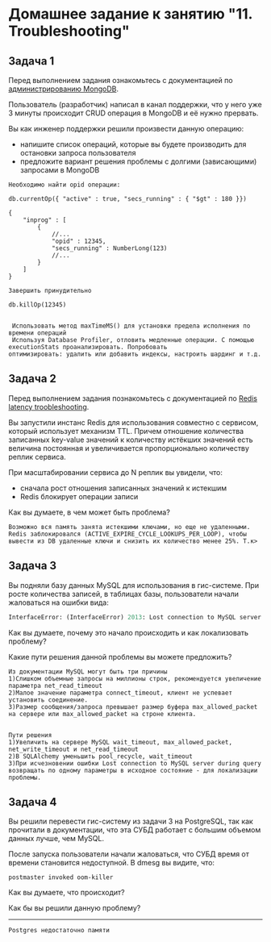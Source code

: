 # Домашнее задание к занятию "11. Troubleshooting"

## Задача 1

Перед выполнением задания ознакомьтесь с документацией по [администрированию MongoDB](https://docs.mongodb.com/manual/administration/).

Пользователь (разработчик) написал в канал поддержки, что у него уже 3 минуты происходит CRUD операция в MongoDB и её 
нужно прервать. 

Вы как инженер поддержки решили произвести данную операцию:
- напишите список операций, которые вы будете производить для остановки запроса пользователя
- предложите вариант решения проблемы с долгими (зависающими) запросами в MongoDB


```
Необходимо найти opid операции:

db.currentOp({ "active" : true, "secs_running" : { "$gt" : 180 }})

{
    "inprog" : [
        {
            //...
            "opid" : 12345,
            "secs_running" : NumberLong(123)
            //...
        }
    ]
}

Завершить принудительно

db.killOp(12345)


 Использовать метод maxTimeMS() для установки предела исполнения по времени операций
 Используя Database Profiler, отловить медленные операции. С помощью executionStats проанализировать. Попробовать
оптимизировать: удалить или добавить индексы, настроить шардинг и т.д.
```


## Задача 2

Перед выполнением задания познакомьтесь с документацией по [Redis latency troobleshooting](https://redis.io/topics/latency).

Вы запустили инстанс Redis для использования совместно с сервисом, который использует механизм TTL. 
Причем отношение количества записанных key-value значений к количеству истёкших значений есть величина постоянная и
увеличивается пропорционально количеству реплик сервиса. 

При масштабировании сервиса до N реплик вы увидели, что:
- сначала рост отношения записанных значений к истекшим
- Redis блокирует операции записи

Как вы думаете, в чем может быть проблема?

```
Возможнo вся память занята истекшими ключами, но еще не удаленными. Redis заблокировался (ACTIVE_EXPIRE_CYCLE_LOOKUPS_PER_LOOP), чтобы вывести из DB удаленные ключи и снизить их количество менее 25%. Т.к>
```

 
## Задача 3

Вы подняли базу данных MySQL для использования в гис-системе. При росте количества записей, в таблицах базы,
пользователи начали жаловаться на ошибки вида:
```python
InterfaceError: (InterfaceError) 2013: Lost connection to MySQL server during query u'SELECT..... '
```

Как вы думаете, почему это начало происходить и как локализовать проблему?

Какие пути решения данной проблемы вы можете предложить?

```
Из документации MySQL могут быть три причины
1)Слишком объемные запросы на миллионы строк, рекомендуется увеличение параметра net_read_timeout
2)Малое значение параметра connect_timeout, клиент не успевает установить соединение.
3)Размер сообщения/запроса превышает размер буфера max_allowed_packet на сервере или max_allowed_packet на строне клиента.


Пути решения
1)Увеличить на сервере MySQL wait_timeout, max_allowed_packet, net_write_timeout и net_read_timeout
2)В SQLAlchemy уменьшить pool_recycle, wait_timeout
3)При исчезновении ошибки Lost connection to MySQL server during query возвращать по одному параметры в исходное состояние - для локализации проблемы.

```


## Задача 4


Вы решили перевести гис-систему из задачи 3 на PostgreSQL, так как прочитали в документации, что эта СУБД работает с 
большим объемом данных лучше, чем MySQL.

После запуска пользователи начали жаловаться, что СУБД время от времени становится недоступной. В dmesg вы видите, что:

`postmaster invoked oom-killer`

Как вы думаете, что происходит?

Как бы вы решили данную проблему?

---


```
Postgres недостаточно памяти
```
